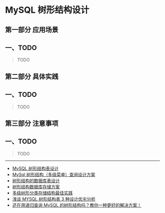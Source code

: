 # MySQL 树形结构设计

## 第一部分 应用场景

## 一、TODO

> TODO

## 第二部分 具体实践

## 一、TODO

> TODO

## 第三部分 注意事项

## 一、TODO

> TODO

---

- [MySQL 树形结构表设计](https://www.cnblogs.com/cjsblog/p/17061566.html)
- [MySql 树形结构（多级菜单）查询设计方案](https://z.itpub.net/article/detail/8B9EAF5AE8DEAF7C099F5D5FCF37D4CB)
- [树形结构的数据库表设计](https://juejin.cn/post/7129023794701828104)
- [树形结构数据库存储方案](https://www.jianshu.com/p/b6b16f1e6922)
- [多级树形分类存储结构最佳实践](https://segmentfault.com/a/1190000039851599)
- [浅谈 MYSQL 树形结构表 3 种设计优劣分析](http://www.codebaoku.com/it-mysql/it-mysql-223556.html)
- [还在用递归查询 MySQL 的树形结构吗？教你一种更好的解决方案！](https://www.modb.pro/db/392574)
